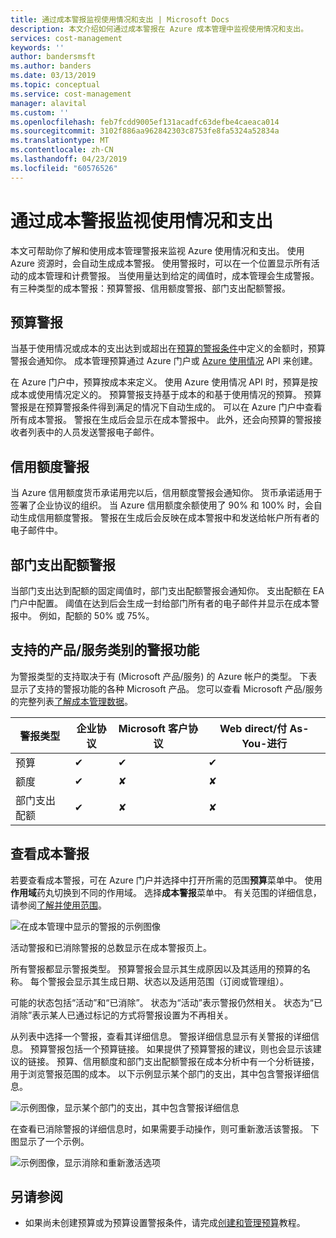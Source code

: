 ```yaml
---
title: 通过成本警报监视使用情况和支出 | Microsoft Docs
description: 本文介绍如何通过成本警报在 Azure 成本管理中监视使用情况和支出。
services: cost-management
keywords: ''
author: bandersmsft
ms.author: banders
ms.date: 03/13/2019
ms.topic: conceptual
ms.service: cost-management
manager: alavital
ms.custom: ''
ms.openlocfilehash: feb7fcdd9005ef131acadfc63defbe4caeaca014
ms.sourcegitcommit: 3102f886aa962842303c8753fe8fa5324a52834a
ms.translationtype: MT
ms.contentlocale: zh-CN
ms.lasthandoff: 04/23/2019
ms.locfileid: "60576526"
---
```

# <a name="use-cost-alerts-to-monitor-usage-and-spending"></a>通过成本警报监视使用情况和支出

本文可帮助你了解和使用成本管理警报来监视 Azure 使用情况和支出。 使用 Azure 资源时，会自动生成成本警报。 使用警报时，可以在一个位置显示所有活动的成本管理和计费警报。 当使用量达到给定的阈值时，成本管理会生成警报。 有三种类型的成本警报：预算警报、信用额度警报、部门支出配额警报。

## <a name="budget-alerts"></a>预算警报

当基于使用情况或成本的支出达到或超出在[预算的警报条件](tutorial-acm-create-budgets.md)中定义的金额时，预算警报会通知你。 成本管理预算通过 Azure 门户或 [Azure 使用情况](https://docs.microsoft.com/rest/api/consumption) API 来创建。

在 Azure 门户中，预算按成本来定义。 使用 Azure 使用情况 API 时，预算是按成本或使用情况定义的。 预算警报支持基于成本的和基于使用情况的预算。 预算警报是在预算警报条件得到满足的情况下自动生成的。 可以在 Azure 门户中查看所有成本警报。 警报在生成后会显示在成本警报中。 此外，还会向预算的警报接收者列表中的人员发送警报电子邮件。

## <a name="credit-alerts"></a>信用额度警报

当 Azure 信用额度货币承诺用完以后，信用额度警报会通知你。 货币承诺适用于签署了企业协议的组织。 当 Azure 信用额度余额使用了 90% 和 100% 时，会自动生成信用额度警报。 警报在生成后会反映在成本警报中和发送给帐户所有者的电子邮件中。

## <a name="department-spending-quota-alerts"></a>部门支出配额警报

当部门支出达到配额的固定阈值时，部门支出配额警报会通知你。 支出配额在 EA 门户中配置。 阈值在达到后会生成一封给部门所有者的电子邮件并显示在成本警报中。 例如，配额的 50% 或 75%。

## <a name="supported-alert-features-by-offer-categories"></a>支持的产品/服务类别的警报功能

为警报类型的支持取决于有 (Microsoft 产品/服务) 的 Azure 帐户的类型。 下表显示了支持的警报功能的各种 Microsoft 产品。 您可以查看 Microsoft 产品/服务的完整列表[了解成本管理数据](understand-cost-mgt-data.md)。

| 警报类型 | 企业协议 | Microsoft 客户协议 | Web direct/付 As-You-进行 |
|---|---|---|---|
| 预算 | ✔ | ✔ | ✔ |
| 额度 | ✔ |✘ | ✘ |
| 部门支出配额 | ✔ | ✘ | ✘ |



## <a name="view-cost-alerts"></a>查看成本警报

若要查看成本警报，可在 Azure 门户并选择中打开所需的范围**预算**菜单中。 使用**作用域**药丸切换到不同的作用域。 选择**成本警报**菜单中。 有关范围的详细信息，请参阅[了解并使用范围](understand-work-scopes.md)。

![在成本管理中显示的警报的示例图像](./media/cost-mgt-alerts-monitor-usage-spending/budget-alerts-fullscreen.png)

活动警报和已消除警报的总数显示在成本警报页上。

所有警报都显示警报类型。 预算警报会显示其生成原因以及其适用的预算的名称。 每个警报会显示其生成日期、状态以及适用范围（订阅或管理组）。

可能的状态包括“活动”和“已消除”。 状态为“活动”表示警报仍然相关。 状态为“已消除”表示某人已通过标记的方式将警报设置为不再相关。

从列表中选择一个警报，查看其详细信息。 警报详细信息显示有关警报的详细信息。 预算警报包括一个预算链接。 如果提供了预算警报的建议，则也会显示该建议的链接。 预算、信用额度和部门支出配额警报在成本分析中有一个分析链接，用于浏览警报范围的成本。 以下示例显示某个部门的支出，其中包含警报详细信息。

![示例图像，显示某个部门的支出，其中包含警报详细信息](./media/cost-mgt-alerts-monitor-usage-spending/dept-spending-selected-with-credits.png)

在查看已消除警报的详细信息时，如果需要手动操作，则可重新激活该警报。 下图显示了一个示例。

![示例图像，显示消除和重新激活选项](./media/cost-mgt-alerts-monitor-usage-spending/Dismiss-reactivate-options.png)

## <a name="see-also"></a>另请参阅

- 如果尚未创建预算或为预算设置警报条件，请完成[创建和管理预算](tutorial-acm-create-budgets.md)教程。
